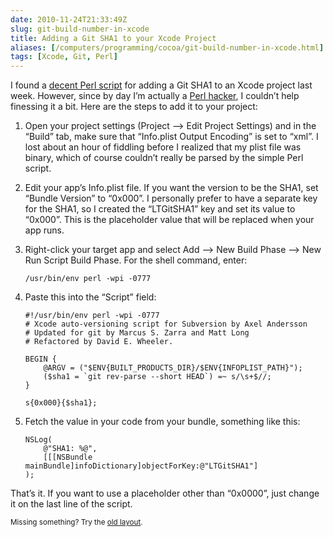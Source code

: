 ```yaml
--- 
date: 2010-11-24T21:33:49Z
slug: git-build-number-in-xcode
title: Adding a Git SHA1 to your Xcode Project
aliases: [/computers/programming/cocoa/git-build-number-in-xcode.html]
tags: [Xcode, Git, Perl]
---
```


<p>I found a <a href="http://www.cimgf.com/2008/04/13/git-and-xcode-a-git-build-number-script/">decent Perl script</a> for adding a Git SHA1 to an Xcode project last week. However, since by day I’m actually a <a href="http://search.cpan.org/~dwheeler/">Perl hacker</a>, I couldn’t help finessing it a bit. Here are the steps to add it to your project:</p>

<ol>
<li><p>Open your project settings (Project –> Edit Project Settings) and in the “Build” tab, make sure that “Info.plist Output Encoding” is set to “xml”. I lost about an hour of fiddling before I realized that my plist file was binary, which of course couldn’t really be parsed by the simple Perl script.</p></li>
<li><p>Edit your app’s Info.plist file. If you want the version to be the SHA1, set “Bundle Version” to “0x000”. I personally prefer to have a separate key for the SHA1, so I created the “LTGitSHA1” key and set its value to “0x000”. This is the placeholder value that will be replaced when your app runs.</p></li>
<li><p>Right-click your target app and select Add –> New Build Phase –> New Run Script Build Phase. For the shell command, enter:</p>

<pre><code>/usr/bin/env perl -wpi -0777
</code></pre></li>
<li><p>Paste this into the “Script” field:</p>

<pre><code>#!/usr/bin/env perl -wpi -0777
# Xcode auto-versioning script for Subversion by Axel Andersson
# Updated for git by Marcus S. Zarra and Matt Long
# Refactored by David E. Wheeler.

BEGIN {
    @ARGV = ("$ENV{BUILT_PRODUCTS_DIR}/$ENV{INFOPLIST_PATH}");
    ($sha1 = `git rev-parse --short HEAD`) =~ s/\s+$//;
}

s{0x000}{$sha1};
</code></pre></li>
<li><p>Fetch the value in your code from your bundle, something like this:</p>

<pre><code>NSLog(
    @"SHA1: %@",
    [[[NSBundle mainBundle]infoDictionary]objectForKey:@"LTGitSHA1"]
);
</code></pre></li>
</ol>


<p>That’s it. If you want to use a placeholder other than “0x0000”, just change it on the last line of the script.</p>

<p class="past"><small>Missing something? Try the <a rel="nofollow" href="http://past.justatheory.com/computers/programming/cocoa/git-build-number-in-xcode.html">old layout</a>.</small></p>


